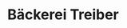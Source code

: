 ---
title: "Bäckerei Treiber"
url: /stuttgart/baeckerei-treiber-rembrandtstrasse/
shop: Bäckerei
---